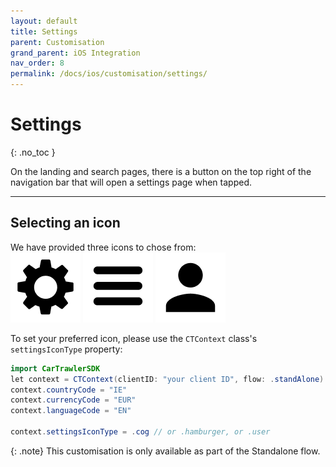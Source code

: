 ```yaml
---
layout: default
title: Settings
parent: Customisation
grand_parent: iOS Integration
nav_order: 8
permalink: /docs/ios/customisation/settings/
---
```


# Settings
{: .no_toc }

On the landing and search pages, there is a button on the top right of the navigation bar that will open a settings page when tapped. 

---

## Selecting an icon 
We have provided three icons to chose from: <br />
![](/uploads/cog.png) ![](/uploads/hamburger.png) ![](/uploads/user.png)

To set your preferred icon, please use the `CTContext` class's `settingsIconType` property:

```java
import CarTrawlerSDK
let context = CTContext(clientID: "your client ID", flow: .standAlone)
context.countryCode = "IE" 
context.currencyCode = "EUR" 
context.languageCode = "EN"

context.settingsIconType = .cog // or .hamburger, or .user
```   

{: .note}
This customisation is only available as part of the Standalone flow. 

